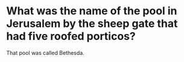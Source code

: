 # What was the name of the pool in Jerusalem by the sheep gate that had five roofed porticos?

That pool was called Bethesda.
